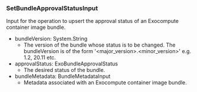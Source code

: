 ### SetBundleApprovalStatusInput
Input for the operation to upsert the approval status of an Exocompute container image bundle.

- bundleVersion: System.String
  - The version of the bundle whose status is to be changed. The bundleVersion is of the form '<major_version>.<minor_version>' e.g. 1.2, 20.11 etc.
- approvalStatus: ExoBundleApprovalStatus
  - The desired status of the bundle.
- bundleMetadata: BundleMetadataInput
  - Metadata associated with an Exocompute container image bundle.

